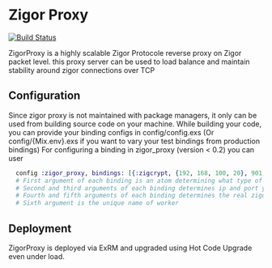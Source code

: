 # Zigor Proxy
[![Build Status](https://travis-ci.org/Resaneh24/ZigorProxy.svg?branch=master)](https://travis-ci.org/Resaneh24/ZigorProxy)

ZigorProxy is a highly scalable Zigor Protocole reverse proxy on Zigor packet level.
this proxy server can be used to load balance and maintain stability around zigor connections over TCP

## Configuration

Since zigor proxy is not maintained with package managers, it only can be used from building source code on your machine.
While building your code, you can provide your binding configs in config/config.exs (Or config/{Mix.env}.exs if you want to vary your test bindings from production bindings)
For configuring a binding in zigor_proxy (version < 0.2) you can user
```elixir
  config :zigor_proxy, bindings: [{:zigcrypt, {192, 168, 100, 20}, 901, '192.168.1.14', 9011, :unique_name}]
  # First argument of each binding is an atom determining what type of encryption should be used
  # Second and third arguments of each binding determines ip and port you wish proxy to run on
  # Fourth and fifth arguments of each binding determines the real zigor server to redirect user packets to
  # Sixth argument is the unique name of worker
```


## Deployment

ZigorProxy is deployed via ExRM and upgraded using Hot Code Upgrade even under load.

